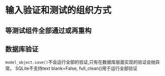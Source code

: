 输入验证和测试的组织方式
=====================

## 等测试组件全部通过或再重构

## 数据库验证

`model_object.save()`不会运行全部的验证,只有在数据库层面实现的验证会抛异常。
SQLite不支持text blank=False, full_clean()用于运行全部验证